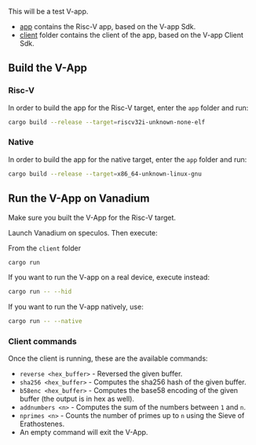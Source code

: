 This will be a test V-app.

- [app](app) contains the Risc-V app, based on the V-app Sdk.
- [client](client) folder contains the client of the app, based on the V-app Client Sdk.

## Build the V-App

### Risc-V

In order to build the app for the Risc-V target, enter the `app` folder and run:

   ```sh
   cargo build --release --target=riscv32i-unknown-none-elf
   ```

### Native

In order to build the app for the native target, enter the `app` folder and run:

   ```sh
  cargo build --release --target=x86_64-unknown-linux-gnu
   ```

## Run the V-App on Vanadium

Make sure you built the V-App for the Risc-V target.

Launch Vanadium on speculos. Then execute:

From the `client` folder

   ```sh
   cargo run
   ```

If you want to run the V-app on a real device, execute instead:

   ```sh
   cargo run -- --hid
   ```

If you want to run the V-app natively, use:

   ```sh
   cargo run -- --native
   ```


### Client commands

Once the client is running, these are the available commands:

- `reverse <hex_buffer>` - Reversed the given buffer.
- `sha256 <hex_buffer>` - Computes the sha256 hash of the given buffer.
- `b58enc <hex_buffer>` - Computes the base58 encoding of the given buffer (the output is in hex as well).
- `addnumbers <n>` - Computes the sum of the numbers between `1` and `n`.
- `nprimes <n>` - Counts the number of primes up to `n` using the Sieve of Erathostenes.
- An empty command will exit the V-App.
